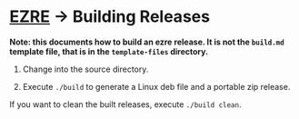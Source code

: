 # [EZRE](readme.md) -> Building Releases

**Note: this documents how to build an ezre release. It is not the `build.md` template file, that is in the `template-files` directory.**

1) Change into the source directory.

2) Execute `./build` to generate a Linux deb file and a portable zip release.

If you want to clean the built releases, execute `./build clean`.